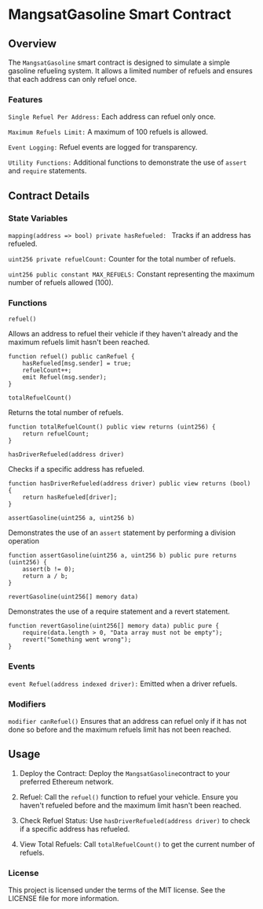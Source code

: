 # MangsatGasoline Smart Contract

## Overview
The `MangsatGasoline` smart contract is designed to simulate a simple gasoline refueling system. It allows a limited number of refuels and ensures that each address can only refuel once.
### Features
`Single Refuel Per Address:` Each address can refuel only once.

`Maximum Refuels Limit:` A maximum of 100 refuels is allowed.

`Event Logging:` Refuel events are logged for transparency.

`Utility Functions:` Additional functions to demonstrate the use of `assert` and `require` statements.

## Contract Details
### State Variables

`mapping(address => bool) private hasRefueled: ` Tracks if an address has refueled.

`uint256 private refuelCount:`  Counter for the total number of refuels.

`uint256 public constant MAX_REFUELS:` Constant representing the maximum number of refuels allowed (100).

### Functions

`refuel()`

Allows an address to refuel their vehicle if they haven't already and the maximum refuels limit hasn't been reached.

```
function refuel() public canRefuel {
    hasRefueled[msg.sender] = true;
    refuelCount++;
    emit Refuel(msg.sender);
}
```

`totalRefuelCount() `

Returns the total number of refuels.

```
function totalRefuelCount() public view returns (uint256) {
    return refuelCount;
}
```

`hasDriverRefueled(address driver)`

Checks if a specific address has refueled.

```
function hasDriverRefueled(address driver) public view returns (bool) {
    return hasRefueled[driver];
}
```
    
`assertGasoline(uint256 a, uint256 b)`

Demonstrates the use of an `assert` statement by performing a division operation

```
function assertGasoline(uint256 a, uint256 b) public pure returns (uint256) {
    assert(b != 0);
    return a / b;
}
```

`revertGasoline(uint256[] memory data)`

Demonstrates the use of a require statement and a revert statement.

```
function revertGasoline(uint256[] memory data) public pure {
    require(data.length > 0, "Data array must not be empty");
    revert("Something went wrong");
}
```

### Events
`event Refuel(address indexed driver):` Emitted when a driver refuels.

### Modifiers

`modifier canRefuel()` Ensures that an address can refuel only if it has not done so before and the maximum refuels limit has not been reached.

## Usage

1. Deploy the Contract: Deploy the `MangsatGasoline`contract to your preferred Ethereum network.

2. Refuel: Call the `refuel()` function to refuel your vehicle. Ensure you haven't refueled before and the maximum limit hasn't been reached.

3. Check Refuel Status: Use `hasDriverRefueled(address driver)` to check if a specific address has refueled.

4. View Total Refuels: Call `totalRefuelCount()` to get the current number of refuels.


### License

This project is licensed under the terms of the MIT license. See the LICENSE file for more information.
